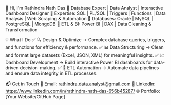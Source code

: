 👋 Hi, I'm Rathindra Nath Das
🚀 Database Expert | Data Analyst | Interactive Dashboard Designer
🔹 Expertise: SQL | PL/SQL | Triggers | Functions | Data Analysis | Web Scraping & Automation
🔹 Databases: Oracle | MySQL | PostgreSQL | MongoDB
🔹 ETL & BI: Power BI | DAX | Data Cleaning & Transformation

💡 What I Do
✅ 🔍 Design & Optimize → Complex database queries, triggers, and functions for efficiency & performance.
✅ 📊 Data Structuring → Clean and format large datasets (Excel, JSON, XML) for meaningful insights.
✅ 📈 Dashboard Development → Build interactive Power BI dashboards for data-driven decision-making.
✅ 🔄 ETL Automation → Automate data pipelines and ensure data integrity in ETL processes.

📬 Get in Touch
📧 Email: rathindra.data.analyst@gmail.com
💼 LinkedIn: https://www.linkedin.com/in/rathindra-nath-das-656b45287/
🌐 Portfolio: [Your Website/GitHub Page]
